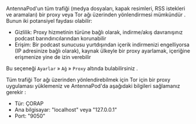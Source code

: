 AntennaPod'un tüm trafiği (medya dosyaları, kapak resimleri, RSS istekleri ve aramaları) bir proxy veya Tor ağı üzerinden yönlendirmesi mümkündür . Bunun iki potansiyel faydası olabilir:

- Gizlilik: Proxy hizmetinin türüne bağlı olarak, indirme/akış davranışınız podcast barındırıcılarından korunabilir
- Erişim: Bir podcast sunucusu yurtdışından içerik indirmenizi engelliyorsa (IP adresinize bağlı olarak), kaynak ülkeyle bir proxy ayarlamak, içeriğine erişmenize yine de izin verebilir

Bu seçeneği ` Ayarlar ` » ` Ağ ` » ` Proxy ` altında bulabilirsiniz .

Tüm trafiği Tor ağı üzerinden yönlendirebilmek için Tor için bir proxy uygulaması yüklemeniz ve AntennaPod'da aşağıdaki bilgileri sağlamanız gerekir :

- Tür: ÇORAP
- Ana bilgisayar: "localhost" veya "127.0.0.1"
- Port: "9050"
